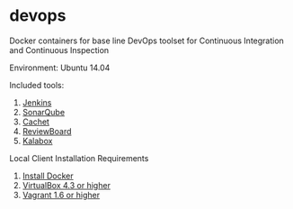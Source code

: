 # devops
Docker containers for base line DevOps toolset for Continuous Integration and Continuous Inspection

Environment: 
  Ubuntu 14.04

Included tools:
  1. [Jenkins](https://jenkins.io/)
  2. [SonarQube](http://www.sonarqube.org/)
  3. [Cachet](https://cachethq.io/)
  4. [ReviewBoard](https://www.reviewboard.org/)
  5. [Kalabox](https://kalabox.io)


Local Client Installation Requirements
  1. [Install Docker](https://docs.docker.com/v1.8/installation/ubuntulinux/)
  2. [VirtualBox 4.3 or higher](http://www.olindata.com/blog/2014/07/installing-vagrant-and-virtual-box-ubuntu-1404-lts)
  3. [Vagrant 1.6 or higher](http://www.olindata.com/blog/2014/07/installing-vagrant-and-virtual-box-ubuntu-1404-lts)
